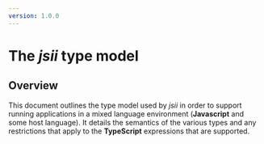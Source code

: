 ```yaml
---
version: 1.0.0
---
```

# The *jsii* type model
## Overview
This document outlines the type model used by *jsii* in order to support running
applications in a mixed language environment (**Javascript** and some host
language). It details the semantics of the various types and any restrictions
that apply to the **TypeScript** expressions that are supported.

